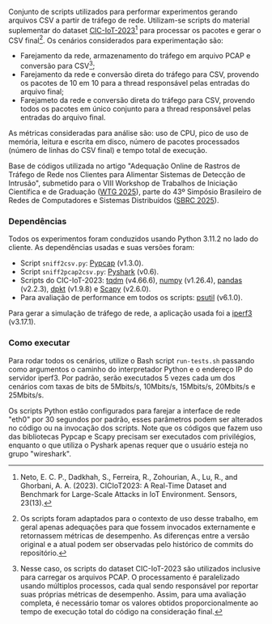 Conjunto de scripts utilizados para performar experimentos gerando arquivos CSV a partir de tráfego de rede. Utilizam-se scripts do material suplementar do dataset [CIC-IoT-2023](https://www.unb.ca/cic/datasets/iotdataset-2023.html)[^1] para processar os pacotes e gerar o CSV final[^2]. Os cenários considerados para experimentação são:

[^1]: Neto, E. C. P., Dadkhah, S., Ferreira, R., Zohourian, A., Lu, R., and Ghorbani, A. A. (2023). CICIoT2023: A Real-Time Dataset and Benchmark for Large-Scale Attacks in IoT Environment. Sensors, 23(13).

[^2]: Os scripts foram adaptados para o contexto de uso desse trabalho, em geral apenas adequações para que fossem invocados externamente e retornassem métricas de desempenho. As diferenças entre a versão original e a atual podem ser observadas pelo histórico de commits do repositório.

- Farejamento da rede, armazenamento do tráfego em arquivo PCAP e conversão para CSV[^3];
- Farejamento da rede e conversão direta do tráfego para CSV, provendo os pacotes de 10 em 10 para a thread responsável pelas entradas do arquivo final;
- Farejameto da rede e conversão direta do tráfego para CSV, provendo todos os pacotes em único conjunto para a thread responsável pelas entradas do arquivo final.

[^3]: Nesse caso, os scripts do dataset CIC-IoT-2023 são utilizados inclusive para carregar os arquivos PCAP. O processamento é paralelizado usando múltiplos processos, cada qual sendo responsável por reportar suas próprias métricas de desempenho. Assim, para uma avaliação completa, é necessário tomar os valores obtidos proporcionalmente ao tempo de execução total do código na consideração final.

As métricas consideradas para análise são: uso de CPU, pico de uso de memória, leitura e escrita em disco, número de pacotes processados (número de linhas do CSV final) e tempo total de execução.

Base de códigos utilizada no artigo "Adequação Online de Rastros de Tráfego de Rede nos Clientes para Alimentar Sistemas de Detecção de Intrusão", submetido para o VIII Workshop de Trabalhos de Iniciação Científica e de Graduação ([WTG 2025](https://sbrc.sbc.org.br/2025/pt_br/viii-workshop-de-trabalhos-de-iniciacao-cientifica-e-de-graduacao-wtg-2025/)), parte do 43º Simpósio Brasileiro de Redes de Computadores e Sistemas Distribuídos ([SBRC 2025](https://sbrc.sbc.org.br/2025/pt_br/)).

### Dependências

Todos os experimentos foram conduzidos usando Python 3.11.2 no lado do cliente. As dependências usadas e suas versões foram:

- Script `sniff2csv.py`: [Pypcap](https://pypi.org/project/pypcap/) (v1.3.0).
- Script `sniff2pcap2csv.py`: [Pyshark](https://pypi.org/project/pyshark/) (v0.6).
- Scripts do CIC-IoT-2023: [tqdm](https://pypi.org/project/tqdm/) (v4.66.6), [numpy](https://pypi.org/project/numpy/) (v1.26.4), [pandas](https://pypi.org/project/pandas/) (v2.2.3), [dpkt](https://pypi.org/project/dpkt/) (v1.9.8) e [Scapy](https://pypi.org/project/scapy/) (v2.6.0).
- Para avaliação de performance em todos os scripts: [psutil](https://pypi.org/project/psutil/) (v6.1.0).

Para gerar a simulação de tráfego de rede, a aplicação usada foi a [iperf3](https://iperf.fr/) (v3.17.1).

### Como executar

Para rodar todos os cenários, utilize o Bash script `run-tests.sh` passando como argumentos o caminho do interpretador Python e o endereço IP do servidor iperf3. Por padrão, serão executados 5 vezes cada um dos cenários com taxas de bits de 5Mbits/s, 10Mbits/s, 15Mbits/s, 20Mbits/s e 25Mbits/s.

Os scripts Python estão configurados para farejar a interface de rede "eth0" por 30 segundos por padrão, esses parâmetros podem ser alterados no código ou na invocação dos scripts. Note que os códigos que fazem uso das bibliotecas Pypcap e Scapy precisam ser executados com privilégios, enquanto o que utiliza o Pyshark apenas requer que o usuário esteja no grupo "wireshark".
